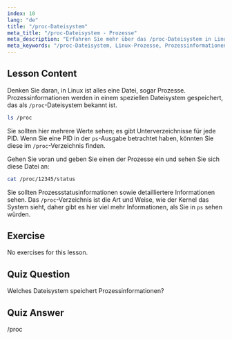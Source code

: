 ```yaml
---
index: 10
lang: "de"
title: "/proc-Dateisystem"
meta_title: "/proc-Dateisystem - Prozesse"
meta_description: "Erfahren Sie mehr über das /proc-Dateisystem in Linux, wie es Prozessinformationen speichert und wie es strukturiert ist. Entdecken Sie Prozessdetails mit diesem wichtigen Linux-Leitfaden."
meta_keywords: "/proc-Dateisystem, Linux-Prozesse, Prozessinformationen, Linux-Tutorial, Linux für Anfänger, Linux-Leitfaden"
---
```


## Lesson Content

Denken Sie daran, in Linux ist alles eine Datei, sogar Prozesse. Prozessinformationen werden in einem speziellen Dateisystem gespeichert, das als `/proc`-Dateisystem bekannt ist.

```bash
ls /proc
```

Sie sollten hier mehrere Werte sehen; es gibt Unterverzeichnisse für jede PID. Wenn Sie eine PID in der `ps`-Ausgabe betrachtet haben, könnten Sie diese im `/proc`-Verzeichnis finden.

Gehen Sie voran und geben Sie einen der Prozesse ein und sehen Sie sich diese Datei an:

```bash
cat /proc/12345/status
```

Sie sollten Prozessstatusinformationen sowie detailliertere Informationen sehen. Das `/proc`-Verzeichnis ist die Art und Weise, wie der Kernel das System sieht, daher gibt es hier viel mehr Informationen, als Sie in `ps` sehen würden.

## Exercise

No exercises for this lesson.

## Quiz Question

Welches Dateisystem speichert Prozessinformationen?

## Quiz Answer

/proc
